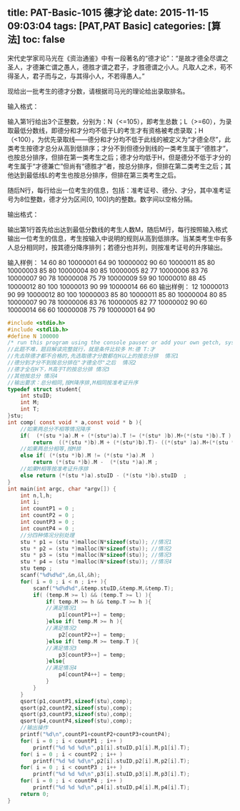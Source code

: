 title: PAT-Basic-1015 德才论
date: 2015-11-15 09:03:04
tags: [PAT,PAT Basic]
categories: [算法]
toc: false
---
宋代史学家司马光在《资治通鉴》中有一段著名的“德才论”：“是故才德全尽谓之圣人，才德兼亡谓之愚人，德胜才谓之君子，才胜德谓之小人。凡取人之术，苟不得圣人，君子而与之，与其得小人，不若得愚人。”

现给出一批考生的德才分数，请根据司马光的理论给出录取排名。

输入格式：

输入第1行给出3个正整数，分别为：N（<=105），即考生总数；L（>=60），为录取最低分数线，即德分和才分均不低于L的考生才有资格被考虑录取；H（<100），为优先录取线——德分和才分均不低于此线的被定义为“才德全尽”，此类考生按德才总分从高到低排序；才分不到但德分到线的一类考生属于“德胜才”，也按总分排序，但排在第一类考生之后；德才分均低于H，但是德分不低于才分的考生属于“才德兼亡”但尚有“德胜才”者，按总分排序，但排在第二类考生之后；其他达到最低线L的考生也按总分排序，但排在第三类考生之后。

随后N行，每行给出一位考生的信息，包括：准考证号、德分、才分，其中准考证号为8位整数，德才分为区间[0, 100]内的整数。数字间以空格分隔。

输出格式：

输出第1行首先给出达到最低分数线的考生人数M，随后M行，每行按照输入格式输出一位考生的信息，考生按输入中说明的规则从高到低排序。当某类考生中有多人总分相同时，按其德分降序排列；若德分也并列，则按准考证号的升序输出。

输入样例：
14 60 80
10000001 64 90
10000002 90 60
10000011 85 80
10000003 85 80
10000004 80 85
10000005 82 77
10000006 83 76
10000007 90 78
10000008 75 79
10000009 59 90
10000010 88 45
10000012 80 100
10000013 90 99
10000014 66 60
输出样例：
12
10000013 90 99
10000012 80 100
10000003 85 80
10000011 85 80
10000004 80 85
10000007 90 78
10000006 83 76
10000005 82 77
10000002 90 60
10000014 66 60
10000008 75 79
10000001 64 90
```c
#include <stdio.h>
#include <stdlib.h>
#define N 100000
/* run this program using the console pauser or add your own getch, system("pause") or input loop */
//此题不难，题目解读完整就行，就是条件比较多 M:德 T:才 
//先去除德才都不合格的,先选取德才分数都在H以上的按总分排  情况1 
//德分到才分不到按总分排在"才德全尽"之后  情况2
//德才全在H下，M高于T的按总分排 情况3 
//其他按总分 情况4 
//输出要求：总分相同,按M降序排,M相同按准考证升序 
typedef struct student{
    int stuID;
    int M;
    int T;
}stu; 
int comp( const void * a,const void * b ){
    //如果两总分不相等情况降序 
    if(  (*(stu *)a).M + (*(stu*)a).T != (*(stu* )b).M+(*(stu *)b).T )
        return  ((*(stu *)b).M + (*(stu*)b).T)- ((*(stu* )a).M+(*(stu *)a).T) ;
    //如果两总分相等,按M排 
    else if( (*(stu *)b).M != (*(stu *)a).M  )
        return (*(stu *)b).M -  (*(stu *)a).M ;
    //如果M相等按准考证升序排  
    else return (*(stu *)a).stuID - (*(stu *)b).stuID  ;     
}
int main(int argc, char *argv[]) {
    int n,l,h;
    int i; 
    int countP1 = 0 ;
    int countP2 = 0 ;
    int countP3 = 0 ;
    int countP4 = 0 ;
    //分四种情况分别处理 
    stu * p1 = (stu *)malloc(N*sizeof(stu)); //情况1 
    stu * p2 = (stu *)malloc(N*sizeof(stu)); //情况2 
    stu * p3 = (stu *)malloc(N*sizeof(stu)); //情况3
    stu * p4 = (stu *)malloc(N*sizeof(stu)); //情况4
    stu temp ; 
    scanf("%d%d%d",&n,&l,&h);
    for( i = 0 ; i < n ; i++ ){
        scanf("%d%d%d",&temp.stuID,&temp.M,&temp.T);
        if( (temp.M >= l) && (temp.T >= l) ){
            if( temp.M >= h && temp.T >= h ){  
            //满足情况1 
                p1[countP1++] = temp;
            }else if( temp.M >= h ){
            //满足情况2     
                p2[countP2++] = temp;
            }else if( temp.M >= temp.T ){
            //满足情况3 
                p3[countP3++] = temp;
            }else{
            //满足情况4 
                p4[countP4++] = temp; 
            } 
        }
    } 
    qsort(p1,countP1,sizeof(stu),comp);
    qsort(p2,countP2,sizeof(stu),comp);
    qsort(p3,countP3,sizeof(stu),comp);
    qsort(p4,countP4,sizeof(stu),comp);
    //输出操作 
    printf("%d\n",countP1+countP2+countP3+countP4);
    for( i = 0 ; i < countP1 ; i++ )
        printf("%d %d %d\n",p1[i].stuID,p1[i].M,p1[i].T); 
    for( i = 0 ; i < countP2 ; i++ )
        printf("%d %d %d\n",p2[i].stuID,p2[i].M,p2[i].T);
    for( i = 0 ; i < countP3 ; i++ )
        printf("%d %d %d\n",p3[i].stuID,p3[i].M,p3[i].T); 
    for( i = 0 ; i < countP4 ; i++ )
        printf("%d %d %d\n",p4[i].stuID,p4[i].M,p4[i].T);           
    return 0;
}
```
